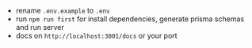 - rename `.env.example` to `.env`
- run `npm run first` for install dependencies, generate prisma schemas and run server
- docs on `http://localhost:3001/docs` or your port

